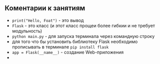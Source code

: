 ## Коментарии к занятиям
* `print("Hello, Foat")` - это вывод
* `Flask` - это класс (и этот класс прощеи более гибкии и не требует модульность)
* `python main.py` - для запуска терминала через командную строку
* для того что бы установить библиотеку Flask  необходимо прописывать в терминале `pip install flask`
* `app = Flask(__name__)` - создание Web-приложения
* 